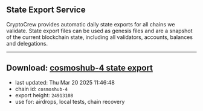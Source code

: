 ## State Export Service
CryptoCrew provides automatic daily state exports for all chains we validate. State export files can be used as genesis files and are a snapshot of the current blockchain state, including all validators, accounts, balances and delegations.

---
**Download: [cosmoshub-4 state export](https://dl-eu2.ccvalidators.com/SERVICE/cosmoshub/cosmoshub-4_export_24913108.json)**
---

- last updated: Thu Mar 20 2025 11:46:48
- chain id: `cosmoshub-4`
- export height: `24913108`
- use for: airdrops, local tests, chain recovery
